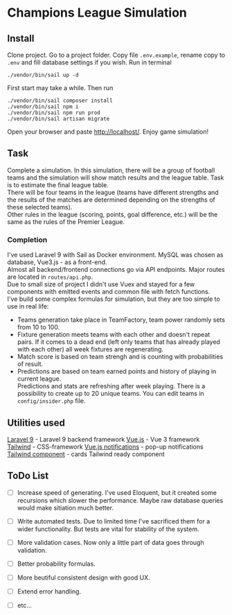 # Champions League Simulation

## Install
Clone project. Go to a project folder. Copy file `.env.example`, rename copy to `.env` and fill database settings if you wish. Run in terminal
```
./vendor/bin/sail up -d
```
First start may take a while. Then run
```
./vendor/bin/sail composer install
./vendor/bin/sail npm i
./vendor/bin/sail npm run prod
./vendor/bin/sail artisan migrate
```
Open your browser and paste [http://localhost/](http://localhost/). Enjoy game simulation!

## Task  
Complete a simulation. In this simulation, there will be a group of football teams and the simulation will show match results and the league table. Task is to estimate the final league table.  
There will be four teams in the league (teams have different strengths and the results of the matches are determined depending on the strengths of these selected teams).  
Other rules in the league (scoring, points, goal difference, etc.) will be the same as the rules of the Premier League.  

### Completion  
I've used Laravel 9 with Sail as Docker environment. MySQL was chosen as database, Vue3.js - as a front-end.  
Almost all backend/frontend connections go via API endpoints. Major routes are located in `routes/api.php`.  
Due to small size of project I didn't use Vuex and stayed for a few components with emitted events and common file with fetch functions.  
I've build some complex formulas for simulation, but they are too simple to use in real life:  
- Teams generation take place in TeamFactory, team power randomly sets from 10 to 100.  
- Fixture generation meets teams with each other and doesn't repeat pairs. If it comes to a dead end (left only teams that has already played with each other) all week fixtures are regenerating.  
- Match score is based on team strengh and is counting with probabilities of result.  
- Predictions are based on team earned points and history of playing in current league.  
Predictions and stats are refreshing after week playing. There is a possibility to create up to 20 unique teams. You can edit teams in `config/insider.php` file.   

## Utilities used  
[Laravel 9](https://laravel.com/docs/9.x) - Laravel 9 backend framework
[Vue.js](https://vuejs.org/) - Vue 3 framework  
[Tailwind](https://tailwindcss.com/) - CSS-framework
[Vue.js notifications](https://bestofvue.com/repo/kyvg-vue3-notification-vuejs-notification) - pop-up notifications    
[Tailwind component](https://tailwindcomponents.com/component/manage-product-cart) - cards Tailwind ready component  

## ToDo List  
- [ ] Increase speed of generating. I've used Eloquent, but it created some recursions which slower the performance. Maybe raw database queries would make sitiation much better.  
- [ ] Write automated tests. Due to limited time I've sacrificed them for a wider functionality. But tests are vital for stability of the system.  
- [ ] More validation cases. Now only a little part of data goes through validation.  
- [ ] Better probability formulas.  
- [ ] More beutiful consistent design with good UX.  
- [ ] Extend error handling.  
- [ ] etc...


